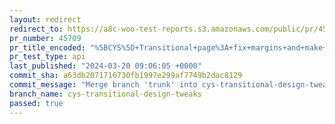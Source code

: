 ```yaml
---
layout: redirect
redirect_to: https://a8c-woo-test-reports.s3.amazonaws.com/public/pr/45709/api/index.html
pr_number: 45709
pr_title_encoded: "%5BCYS%5D+Transitional+page%3A+fix+margins+and+make+the+3rd+question+not+required"
pr_test_type: api
last_published: "2024-03-20 09:06:05 +0000"
commit_sha: a63db2071716730fb1997e299af7749b2dac8129
commit_message: "Merge branch 'trunk' into cys-transitional-design-tweaks"
branch_name: cys-transitional-design-tweaks
passed: true
---
```

